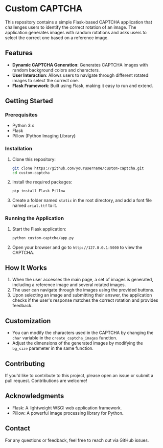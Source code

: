 # Custom CAPTCHA

This repository contains a simple Flask-based CAPTCHA application that challenges users to identify the correct rotation of an image. The application generates images with random rotations and asks users to select the correct one based on a reference image.

## Features

- **Dynamic CAPTCHA Generation**: Generates CAPTCHA images with random background colors and characters.
- **User Interaction**: Allows users to navigate through different rotated images to select the correct one.
- **Flask Framework**: Built using Flask, making it easy to run and extend.

## Getting Started

### Prerequisites

- Python 3.x
- Flask
- Pillow (Python Imaging Library)

### Installation

1. Clone this repository:
   ```bash
   git clone https://github.com/yourusername/custom-captcha.git
   cd custom-captcha
   ```

2. Install the required packages:
   ```bash
   pip install Flask Pillow
   ```

3. Create a folder named `static` in the root directory, and add a font file named `arial.ttf` to it.

### Running the Application

1. Start the Flask application:
   ```bash
   python custom-captcha/app.py
   ```

2. Open your browser and go to `http://127.0.0.1:5000` to view the CAPTCHA.

## How It Works

1. When the user accesses the main page, a set of images is generated, including a reference image and several rotated images.
2. The user can navigate through the images using the provided buttons.
3. Upon selecting an image and submitting their answer, the application checks if the user's response matches the correct rotation and provides feedback.

## Customization

- You can modify the characters used in the CAPTCHA by changing the `char` variable in the `create_captcha_images` function.
- Adjust the dimensions of the generated images by modifying the `bg_size` parameter in the same function.

## Contributing

If you'd like to contribute to this project, please open an issue or submit a pull request. Contributions are welcome!

## Acknowledgments

- Flask: A lightweight WSGI web application framework.
- Pillow: A powerful image processing library for Python.

## Contact

For any questions or feedback, feel free to reach out via GitHub issues.
